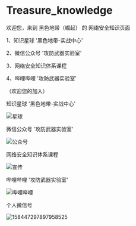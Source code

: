 # Treasure_knowledge
欢迎您，来到  黑色地带（崛起） 的 网络安全知识页面

1、知识星球  '黑色地带-实战中心'

2、微信公众号  '攻防武器实验室'

3、网络安全知识体系课程  

4、哔哩哔哩  '攻防武器实验室'

（欢迎您的加入）

知识星球  '黑色地带-实战中心'

![星球](https://github.com/BLACKxZONE/Treasure_knowledge/assets/76398587/394e29bd-ffb5-488a-9e63-db2db6d5a513)

微信公众号  '攻防武器实验室'

![公众号](https://github.com/BLACKxZONE/Treasure_knowledge/assets/76398587/23a6dec5-9297-4e5f-be97-de7e976725d9)

网络安全知识体系课程

![宣传](https://github.com/BLACKxZONE/Treasure_knowledge/assets/76398587/61ed139a-6523-4f00-8661-5490580809c9)

哔哩哔哩  '攻防武器实验室'

![哔哩哔哩](https://github.com/BLACKxZONE/Treasure_knowledge/assets/76398587/90b4bf0a-7ce6-4c67-a100-2104c7d4951f)


个人微信号

![158447297897958525](https://github.com/BLACKxZONE/Treasure_knowledge/assets/76398587/2846c659-c1a8-4ba5-8e2b-1bbc37371104)

